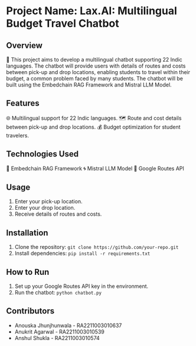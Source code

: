# Project Name: Lax.AI: Multilingual Budget Travel Chatbot

## Overview
🤖 This project aims to develop a multilingual chatbot supporting 22 Indic languages. The chatbot will provide users with details of routes and costs between pick-up and drop locations, enabling students to travel within their budget, a common problem faced by many students. The chatbot will be built using the Embedchain RAG Framework and Mistral LLM Model.

## Features
🌐 Multilingual support for 22 Indic languages.
🗺️ Route and cost details between pick-up and drop locations.
💰 Budget optimization for student travelers.

## Technologies Used
🔗 Embedchain RAG Framework
🌀 Mistral LLM Model
🚦 Google Routes API

## Usage
1. Enter your pick-up location.
2. Enter your drop location.
3. Receive details of routes and costs.

## Installation
1. Clone the repository: `git clone https://github.com/your-repo.git`
2. Install dependencies: `pip install -r requirements.txt`

## How to Run
1. Set up your Google Routes API key in the environment.
2. Run the chatbot: `python chatbot.py`

## Contributors
- Anouska Jhunjhunwala - RA2211003010637
- Anukrit Agarwal - RA2211003010539
- Anshul Shukla - RA2211003010574

